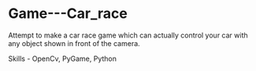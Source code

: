 # Game---Car_race
Attempt to make a car race game which can actually control your car with any object shown in front of the camera.

Skills - OpenCv, PyGame, Python
